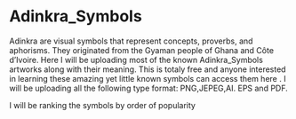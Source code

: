 # Adinkra_Symbols
Adinkra are visual symbols that represent concepts, proverbs, and aphorisms. They originated from the Gyaman people of Ghana and Côte d’Ivoire.
 Here I will be uploading most of the known Adinkra_Symbols artworks along with their meaning. This is totaly free and  anyone interested in learning these amazing yet little known symbols can access them here . I will be uploading all the following type format: PNG,JEPEG,AI. EPS and PDF.
 
 I will be ranking the symbols by order of popularity 
